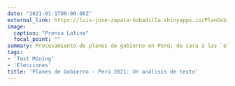 ```yaml
---
date: "2021-01-1T00:00:00Z"
external_link: https://luis-jose-zapata-bobadilla.shinyapps.io/PlanGobierno/
image:
  caption: "Prensa Latina"
  focal_point: ""
summary: Procesamiento de planes de gobierno en Perú, de cara a las `elecciones Perú 2021`.
tags:
- 'Text Mining'
- 'Elecciones'
title: 'Planes de Gobierno - Perú 2021: Un análisis de texto'
---
```

